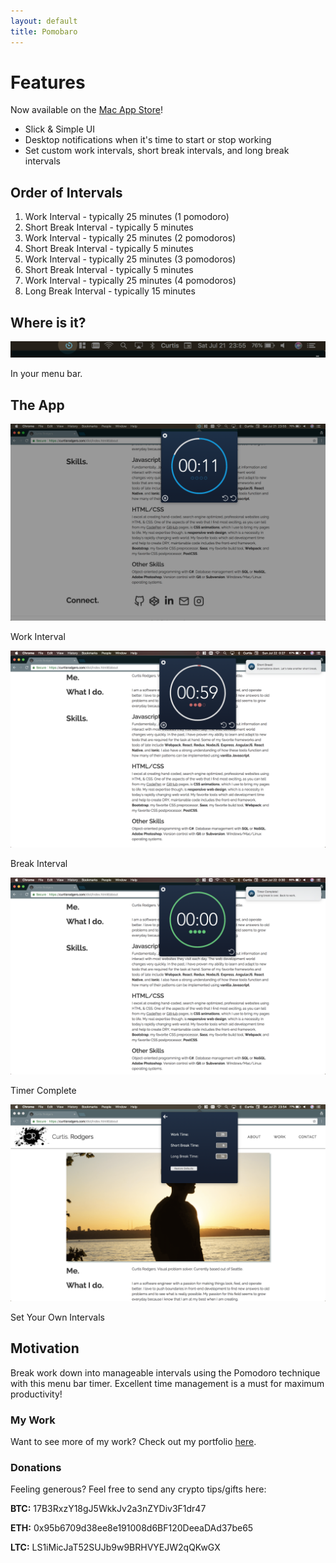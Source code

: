 ```yaml
---
layout: default
title: Pomobaro
---
```


# [](#header-features)Features

Now available on the [Mac App Store](https://itunes.apple.com/)!

- Slick & Simple UI
- Desktop notifications when it's time to start or stop working
- Set custom work intervals, short break intervals, and long break intervals

## [](#header-intervals)Order of Intervals

1.  Work Interval - typically 25 minutes (1 pomodoro)
1.  Short Break Interval - typically 5 minutes
1.  Work Interval - typically 25 minutes (2 pomodoros)
1.  Short Break Interval - typically 5 minutes
1.  Work Interval - typically 25 minutes (3 pomodoros)
1.  Short Break Interval - typically 5 minutes
1.  Work Interval - typically 25 minutes (4 pomodoros)
1.  Long Break Interval - typically 15 minutes

## [](#header-where)Where is it?

![](./assets/where.png?raw=true)

In your menu bar.

## [](#header-view)The App

![](./assets/app_work.png?raw=true)

Work Interval

![](./assets/app_break.png?raw=true)

Break Interval

![](./assets/app_complete.png?raw=true)

Timer Complete

![](./assets/app_settings.png?raw=true)

Set Your Own Intervals

## [](#header-motivation)Motivation

Break work down into manageable intervals using the Pomodoro technique with this menu bar timer. Excellent time management is a must for maximum productivity!

### [](#header-portfolio)My Work

Want to see more of my work? Check out my portfolio
[here](https://curtisrodgers.com/).

### [](#header-generous)Donations

Feeling generous? Feel free to send any crypto tips/gifts here:

**BTC:** 17B3RxzY18gJ5WkkJv2a3nZYDiv3F1dr47

**ETH:** 0x95b6709d38ee8e191008d6BF120DeeaDAd37be65

**LTC:** LS1iMicJaT52SUJb9w9BRHVYEJW2qQKwGX

